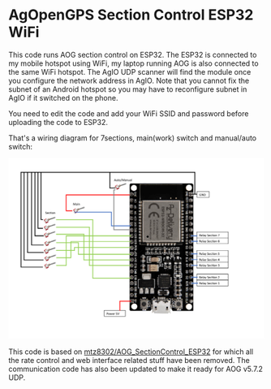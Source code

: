 # AgOpenGPS Section Control ESP32 WiFi
This code runs AOG section control on ESP32. 
The ESP32 is connected to my mobile hotspot using WiFi, my laptop running AOG is also connected to the same WiFi hotspot. The AgIO UDP scanner will find the module once you configure the network address in AgIO. Note that you cannot fix the subnet of an Android hotspot so you may have to reconfigure subnet in AgIO if it switched on the phone.

You need to edit the code and add your WiFi SSID and password before uploading the code to ESP32.

That's a wiring diagram for 7sections, main(work) switch and manual/auto switch:

![wiring diagram](/Images/esp32_wiring_diagram.png)


This code is based on [mtz8302/AOG_SectionControl_ESP32](https://github.com/mtz8302/AOG_SectionControl_ESP32) for which all the rate control and web interface related stuff have been removed. The communication code has also been updated to make it ready for AOG v5.7.2 UDP.